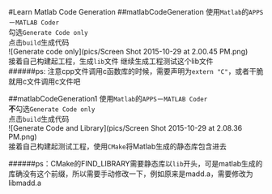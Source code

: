 #Learn Matlab Code Generation
##matlabCodeGeneration
使用`Matlab`的`APPS`－`MATLAB Coder`  
勾选`Generate Code only`  
点击`build`生成代码  
![Generate code only](pics/Screen Shot 2015-10-29 at 2.00.45 PM.png)  
接着自己构建起工程，生成`lib`文件
继续生成工程测试这个lib文件  
######ps: 注意cpp文件调用c函数库的时候，需要声明为`extern "C"`，或者干脆就用c文件调用c文件吧

##matlabCodeGeneration1
使用`Matlab`的`APPS`－`MATLAB Coder`  
**不**勾选`Generate Code only`  
点击`build`生成代码  
![Generate Code and Library](pics/Screen Shot 2015-10-29 at 2.08.36 PM.png)  
接着自己构建起测试工程，使用`CMake`将Matlab生成的静态库包含进去  

######ps：CMake的FIND_LIBRARY需要静态库以`lib`开头，可是matlab生成的库确没有这个前缀，所以需要手动修改一下，例如原来是madd.a，需要修改为libmadd.a  
